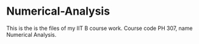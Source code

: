 # Numerical-Analysis
This is the is the files of my IIT B course work. Course code PH 307, name Numerical Analysis. 
